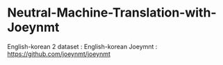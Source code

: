 # Neutral-Machine-Translation-with-Joeynmt
English-korean
2 dataset : English-korean
Joeymnt : https://github.com/joeynmt/joeynmt
